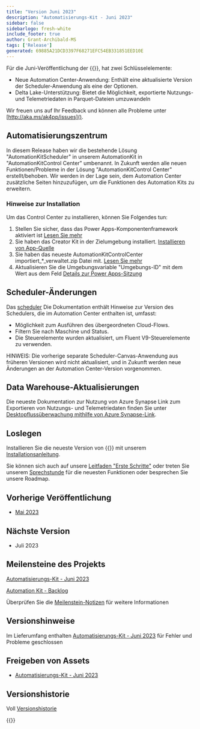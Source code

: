 ```yaml
---
title: "Version Juni 2023"
description: "Automatisierungs-Kit - Juni 2023"
sidebar: false
sidebarlogo: fresh-white
include_footer: true
author: Grant-Archibald-MS
tags: ['Release']
generated: 69885A21DCD3397F68271EFC54EB331851EED10E
---
```


Für die Juni-Veröffentlichung der {{<product-name>}}, hat zwei Schlüsselelemente:

- Neue Automation Center-Anwendung: Enthält eine aktualisierte Version der Scheduler-Anwendung als eine der Optionen.
- Delta Lake-Unterstützung: Bietet die Möglichkeit, exportierte Nutzungs- und Telemetriedaten in Parquet-Dateien umzuwandeln

Wir freuen uns auf Ihr Feedback und können alle Probleme unter [http://aka.ms/ak4pp/issues]().

## Automatisierungszentrum

In diesem Release haben wir die bestehende Lösung "AutomationKitScheduler" in unserem AutomationKit in "AutomationKitControl Center" umbenannt. In Zukunft werden alle neuen Funktionen/Probleme in der Lösung "AutomationKitControl Center" erstellt/behoben. Wir werden in der Lage sein, dem Automation Center zusätzliche Seiten hinzuzufügen, um die Funktionen des Automation Kits zu erweitern.

### Hinweise zur Installation

Um das Control Center zu installieren, können Sie Folgendes tun:

1. Stellen Sie sicher, dass das Power Apps-Komponentenframework aktiviert ist <a href="https://learn.microsoft.com/power-apps/developer/component-framework/component-framework-for-canvas-apps#enable-the-power-apps-component-framework-feature" target="_blank">Lesen Sie mehr</a>
2. Sie haben das Creator Kit in der Zielumgebung installiert. <a href="https://appsource.microsoft.com/product/dynamics-365/microsoftpowercatarch.creatorkit1" target="_blank">Installieren von App-Quelle</a>
3. Sie haben das neueste AutomationKitControlCenter importiert_*_verwaltet.zip Datei mit. <a href='https://learn.microsoft.com/power-apps/maker/data-platform/import-update-export-solutions' target="_blank">Lesen Sie mehr</a>
4. Aktualisieren Sie die Umgebungsvariable "Umgebungs-ID" mit dem Wert aus dem Feld [Details zur Power Apps-Sitzung](https://learn.microsoft.com/power-apps/maker/canvas-apps/get-sessionid)

## Scheduler-Änderungen

Das [scheduler](/de/features/scheduler) Die Dokumentation enthält Hinweise zur Version des Schedulers, die im Automation Center enthalten ist, umfasst:

- Möglichkeit zum Ausführen des übergeordneten Cloud-Flows.
- Filtern Sie nach Maschine und Status.
- Die Steuerelemente wurden aktualisiert, um Fluent V9-Steuerelemente zu verwenden.

HINWEIS: Die vorherige separate Scheduler-Canvas-Anwendung aus früheren Versionen wird nicht aktualisiert, und in Zukunft werden neue Änderungen an der Automation Center-Version vorgenommen.

## Data Warehouse-Aktualisierungen

Die neueste Dokumentation zur Nutzung von Azure Synapse Link zum Exportieren von Nutzungs- und Telemetriedaten finden Sie unter [Desktopflussüberwachung mithilfe von Azure Synapse-Link](https://github.com/microsoft/powercat-automation-kit/tree/main/AutomationKit_Flow_BYODL).

## Loslegen

Installieren Sie die neueste Version von {{<product-name>}} mit unserem [Installationsanleitung](/de/get-started/install).

Sie können sich auch auf unsere [Leitfaden "Erste Schritte"](/de/get-started) oder treten Sie unserem [Sprechstunde](/de/office-hours) für die neuesten Funktionen oder besprechen Sie unsere Roadmap.

## Vorherige Veröffentlichung

- [Mai 2023](/de/releases/may-2023)

## Nächste Version

- Juli 2023

## Meilensteine des Projekts

[Automatisierungs-Kit - Juni 2023](https://github.com/orgs/microsoft/projects/486/views/13)

[Automation Kit - Backlog](https://github.com/orgs/microsoft/projects/486/views/1)

Überprüfen Sie die [Meilenstein-Notizen](/de/releases/milestones) für weitere Informationen

## Versionshinweise

Im Lieferumfang enthalten [Automatisierungs-Kit - Juni 2023](https://github.com/microsoft/powercat-automation-kit/releases/tag/AutomationKit-June2023) für Fehler und Probleme geschlossen

## Freigeben von Assets

- [Automatisierungs-Kit - Juni 2023](https://github.com/microsoft/powercat-automation-kit/releases/tag/AutomationKit-June2023)

## Versionshistorie

Voll [Versionshistorie](/de/releases)

{{<questions name="/content/de/releases/june-2023.json" completed="Vielen Dank für Ihr Feedback" showNavigationButtons="false" locale="de">}}
